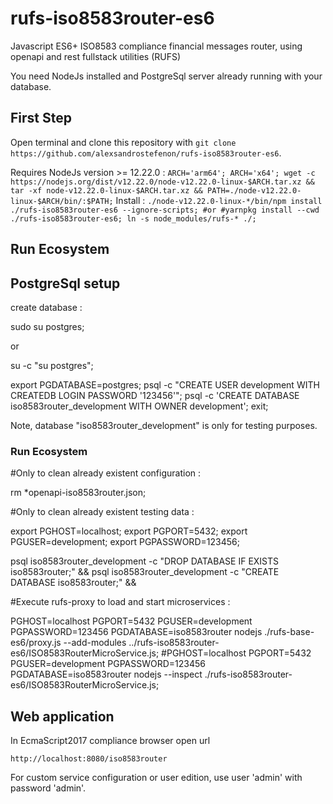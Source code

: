 # rufs-iso8583router-es6
Javascript ES6+ ISO8583 compliance financial messages router, using openapi and rest fullstack utilities (RUFS)

You need NodeJs installed and PostgreSql server already running with your database.

## First Step

Open terminal and clone this repository with `git clone https://github.com/alexsandrostefenon/rufs-iso8583router-es6`.

Requires NodeJs version >= 12.22.0 :
`
ARCH='arm64';
ARCH='x64';
wget -c https://nodejs.org/dist/v12.22.0/node-v12.22.0-linux-$ARCH.tar.xz &&
tar -xf node-v12.22.0-linux-$ARCH.tar.xz &&
PATH=./node-v12.22.0-linux-$ARCH/bin/:$PATH;
`
Install :
`
./node-v12.22.0-linux-*/bin/npm install ./rufs-iso8583router-es6 --ignore-scripts;
#or
#yarnpkg install --cwd ./rufs-iso8583router-es6;
ln -s node_modules/rufs-* ./;
`
## Run Ecosystem

## PostgreSql setup

create database :

sudo su postgres;

or

su -c "su postgres";

export PGDATABASE=postgres;
psql -c "CREATE USER development WITH CREATEDB LOGIN PASSWORD '123456'";
psql -c 'CREATE DATABASE iso8583router_development WITH OWNER development';
exit;

Note, database "iso8583router_development" is only for testing purposes.

### Run Ecosystem

#Only to clean already existent configuration :

rm *openapi-iso8583router.json;

#Only to clean already existent testing data :

export PGHOST=localhost;
export PGPORT=5432;
export PGUSER=development;
export PGPASSWORD=123456;

psql iso8583router_development -c "DROP DATABASE IF EXISTS iso8583router;" &&
psql iso8583router_development -c "CREATE DATABASE iso8583router;" &&

#Execute rufs-proxy to load and start microservices :

PGHOST=localhost PGPORT=5432 PGUSER=development PGPASSWORD=123456 PGDATABASE=iso8583router nodejs ./rufs-base-es6/proxy.js --add-modules ../rufs-iso8583router-es6/ISO8583RouterMicroService.js;
#PGHOST=localhost PGPORT=5432 PGUSER=development PGPASSWORD=123456 PGDATABASE=iso8583router nodejs --inspect ./rufs-iso8583router-es6/ISO8583RouterMicroService.js;

## Web application

In EcmaScript2017 compliance browser open url

`http://localhost:8080/iso8583router`

For custom service configuration or user edition, use user 'admin' with password 'admin'.
